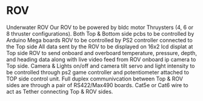 # ROV
Underwater ROV
Our ROV to be powered by bldc motor Thruysters (4, 6 or 8 thruster configurations).
Both Top & Bottom side pcbs to be controlled by Arduino Mega boards
ROV to be controlled by PS2 controller connected to the Top side
All data sent by the ROV to be displayed on 16x2 lcd displat at Top side
ROV to send onboard and overboard temperature, pressure, depth, and heading data
along with live video feed from ROV onboard ip camera to Top side.
Camera & Lights on/off and camera tilt servo and light intensity to be
controlled through ps2 game controller and potentiometer 
attached to TOP side control unit.
Full duplex communivcation between Top & ROV sides are through a pair
of RS422/Max490 boards.
Cat5e or Cat6 wire to act as Tether connecting Top & ROV sides.
